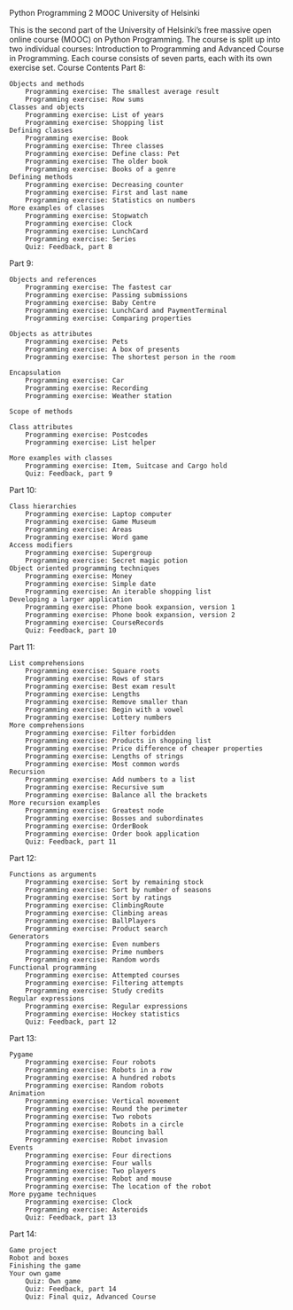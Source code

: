 Python Programming 2 MOOC University of Helsinki

This is the second part of the University of Helsinki’s free massive open online course (MOOC) on Python Programming. The course is split up into two individual courses: Introduction to Programming and Advanced Course in Programming. Each course consists of seven parts, each with its own exercise set.
Course Contents
Part 8:

    Objects and methods
        Programming exercise: The smallest average result
        Programming exercise: Row sums
    Classes and objects
        Programming exercise: List of years
        Programming exercise: Shopping list
    Defining classes
        Programming exercise: Book
        Programming exercise: Three classes
        Programming exercise: Define class: Pet
        Programming exercise: The older book
        Programming exercise: Books of a genre
    Defining methods
        Programming exercise: Decreasing counter
        Programming exercise: First and last name
        Programming exercise: Statistics on numbers
    More examples of classes
        Programming exercise: Stopwatch
        Programming exercise: Clock
        Programming exercise: LunchCard
        Programming exercise: Series
        Quiz: Feedback, part 8

Part 9:

    Objects and references
        Programming exercise: The fastest car
        Programming exercise: Passing submissions
        Programming exercise: Baby Centre
        Programming exercise: LunchCard and PaymentTerminal
        Programming exercise: Comparing properties

    Objects as attributes
        Programming exercise: Pets
        Programming exercise: A box of presents
        Programming exercise: The shortest person in the room

    Encapsulation
        Programming exercise: Car
        Programming exercise: Recording
        Programming exercise: Weather station

    Scope of methods

    Class attributes
        Programming exercise: Postcodes
        Programming exercise: List helper

    More examples with classes
        Programming exercise: Item, Suitcase and Cargo hold
        Quiz: Feedback, part 9

Part 10:

    Class hierarchies
        Programming exercise: Laptop computer
        Programming exercise: Game Museum
        Programming exercise: Areas
        Programming exercise: Word game
    Access modifiers
        Programming exercise: Supergroup
        Programming exercise: Secret magic potion
    Object oriented programming techniques
        Programming exercise: Money
        Programming exercise: Simple date
        Programming exercise: An iterable shopping list
    Developing a larger application
        Programming exercise: Phone book expansion, version 1
        Programming exercise: Phone book expansion, version 2
        Programming exercise: CourseRecords
        Quiz: Feedback, part 10

Part 11:

    List comprehensions
        Programming exercise: Square roots
        Programming exercise: Rows of stars
        Programming exercise: Best exam result
        Programming exercise: Lengths
        Programming exercise: Remove smaller than
        Programming exercise: Begin with a vowel
        Programming exercise: Lottery numbers
    More comprehensions
        Programming exercise: Filter forbidden
        Programming exercise: Products in shopping list
        Programming exercise: Price difference of cheaper properties
        Programming exercise: Lengths of strings
        Programming exercise: Most common words
    Recursion
        Programming exercise: Add numbers to a list
        Programming exercise: Recursive sum
        Programming exercise: Balance all the brackets
    More recursion examples
        Programming exercise: Greatest node
        Programming exercise: Bosses and subordinates
        Programming exercise: OrderBook
        Programming exercise: Order book application
        Quiz: Feedback, part 11

Part 12:

    Functions as arguments
        Programming exercise: Sort by remaining stock
        Programming exercise: Sort by number of seasons
        Programming exercise: Sort by ratings
        Programming exercise: ClimbingRoute
        Programming exercise: Climbing areas
        Programming exercise: BallPlayers
        Programming exercise: Product search
    Generators
        Programming exercise: Even numbers
        Programming exercise: Prime numbers
        Programming exercise: Random words
    Functional programming
        Programming exercise: Attempted courses
        Programming exercise: Filtering attempts
        Programming exercise: Study credits
    Regular expressions
        Programming exercise: Regular expressions
        Programming exercise: Hockey statistics
        Quiz: Feedback, part 12

Part 13:

    Pygame
        Programming exercise: Four robots
        Programming exercise: Robots in a row
        Programming exercise: A hundred robots
        Programming exercise: Random robots
    Animation
        Programming exercise: Vertical movement
        Programming exercise: Round the perimeter
        Programming exercise: Two robots
        Programming exercise: Robots in a circle
        Programming exercise: Bouncing ball
        Programming exercise: Robot invasion
    Events
        Programming exercise: Four directions
        Programming exercise: Four walls
        Programming exercise: Two players
        Programming exercise: Robot and mouse
        Programming exercise: The location of the robot
    More pygame techniques
        Programming exercise: Clock
        Programming exercise: Asteroids
        Quiz: Feedback, part 13

Part 14:

    Game project
    Robot and boxes
    Finishing the game
    Your own game
        Quiz: Own game
        Quiz: Feedback, part 14
        Quiz: Final quiz, Advanced Course
